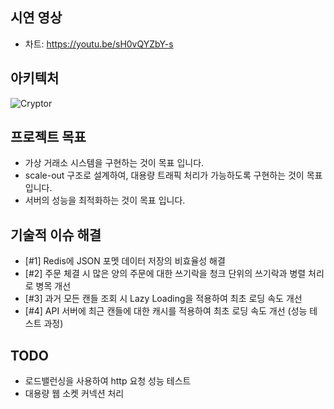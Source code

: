 ## 시연 영상
- 차트: https://youtu.be/sH0vQYZbY-s

## 아키텍처
![Cryptor](https://github.com/user-attachments/assets/a586f650-d7e5-4683-a4f1-249e37ae268b)

## 프로젝트 목표
- 가상 거래소 시스템을 구현하는 것이 목표 입니다.
- scale-out 구조로 설계하여, 대용량 트래픽 처리가 가능하도록 구현하는 것이 목표입니다.
- 서버의 성능을 최적화하는 것이 목표 입니다.

## 기술적 이슈 해결
- [#1] Redis에 JSON 포멧 데이터 저장의 비효율성 해결
- [#2] 주문 체결 시 많은 양의 주문에 대한 쓰기락을 청크 단위의 쓰기락과 병렬 처리로 병목 개선
- [#3] 과거 모든 캔들 조회 시 Lazy Loading을 적용하여 최초 로딩 속도 개선
- [#4] API 서버에 최근 캔들에 대한 캐시를 적용하여 최초 로딩 속도 개선 (성능 테스트 과정)

## TODO
- 로드밸런싱을 사용하여 http 요청 성능 테스트
- 대용량 웹 소켓 커넥션 처리